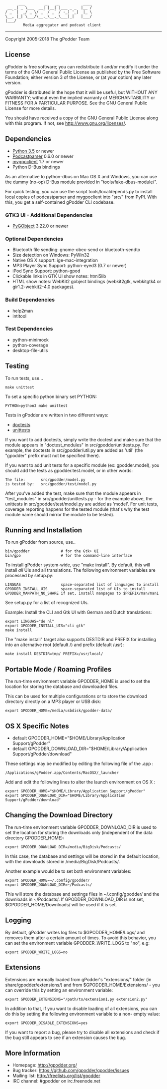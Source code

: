          ___         _    _           ____
     __ _| _ \___  __| |__| |___ _ _  |__ /
    / _` |  _/ _ \/ _` / _` / -_) '_|  |_ \
    \__, |_| \___/\__,_\__,_\___|_|   |___/
    |___/
            Media aggregator and podcast client
___

Copyright  2005-2018 The gPodder Team


## License

gPodder is free software; you can redistribute it and/or modify
it under the terms of the GNU General Public License as published by
the Free Software Foundation; either version 3 of the License, or
(at your option) any later version.

gPodder is distributed in the hope that it will be useful,
but WITHOUT ANY WARRANTY; without even the implied warranty of
MERCHANTABILITY or FITNESS FOR A PARTICULAR PURPOSE.  See the
GNU General Public License for more details.

You should have received a copy of the GNU General Public License
along with this program. If not, see <http://www.gnu.org/licenses/>.

## Dependencies

- [Python 3.5](http://python.org/) or newer
- [Podcastparser](http://gpodder.org/podcastparser/) 0.6.0 or newer
- [mygpoclient](http://gpodder.org/mygpoclient/) 1.7 or newer
- Python D-Bus bindings

As an alternative to python-dbus on Mac OS X and Windows, you can use
the dummy (no-op) D-Bus module provided in "tools/fake-dbus-module/".

For quick testing, you can use the script tools/localdepends.py to
install local copies of podcastparser and mygpoclient into "src/" from
PyPI. With this, you get a self-contained gPodder CLI codebase.


### GTK3 UI - Additional Dependencies

- [PyGObject](https://wiki.gnome.org/PyGObject) 3.22.0 or newer


### Optional Dependencies

- Bluetooth file sending: gnome-obex-send or bluetooth-sendto
- Size detection on Windows: PyWin32
- Native OS X support: ige-mac-integration
- MP3 Player Sync Support: python-eyed3 (0.7 or newer)
- iPod Sync Support: python-gpod
- Clickable links in GTK UI show notes: html5lib
- HTML show notes: WebKit2 gobject bindings
    (webkit2gtk, webkitgtk4 or gir1.2-webkit2-4.0 packages).


### Build Dependencies

- help2man
- intltool


### Test Dependencies

- python-minimock
- python-coverage
- desktop-file-utils

## Testing

To run tests, use...

    make unittest

To set a specific python binary set PYTHON:

    PYTHON=python3 make unittest

Tests in gPodder are written in two different ways:

- [doctests](http://docs.python.org/3/library/doctest.html)
- [unittests](http://docs.python.org/3/library/unittest.html)

If you want to add doctests, simply write the doctest and make sure that
the module appears in "doctest_modules" in src/gpodder/unittests.py. For
example, the doctests in src/gpodder/util.py are added as 'util' (the
"gpodder" prefix must not be specified there).

If you want to add unit tests for a specific module (ex: gpodder.model),
you should add the tests as gpodder.test.model, or in other words:

    The file:       src/gpodder/model.py
    is tested by:   src/gpodder/test/model.py

After you've added the test, make sure that the module appears in
"test_modules" in src/gpodder/unittests.py - for the example above, the
unittests in src/gpodder/test/model.py are added as 'model'. For unit
tests, coverage reporting happens for the tested module (that's why the
test module name should mirror the module to be tested).


## Running and Installation

To run gPodder from source, use..

    bin/gpodder              # for the Gtk+ UI
    bin/gpo                  # for the command-line interface

To install gPodder system-wide, use "make install". By default, this
will install *all* UIs and all translations. The following environment
variables are processed by setup.py:

    LINGUAS                  space-separated list of languages to install
    GPODDER_INSTALL_UIS      space-separated list of UIs to install
    GPODDER_MANPATH_NO_SHARE if set, install manpages to $PREFIX/man/man1

See setup.py for a list of recognized UIs.

Example: Install the CLI and Gtk UI with German and Dutch translations:

    export LINGUAS="de nl"
    export GPODDER_INSTALL_UIS="cli gtk"
    make install

The "make install" target also supports DESTDIR and PREFIX for installing
into an alternative root (default /) and prefix (default /usr):

    make install DESTDIR=tmp/ PREFIX=/usr/local/


## Portable Mode / Roaming Profiles

The run-time environment variable GPODDER_HOME is used to set
the location for storing the database and downloaded files.

This can be used for multiple configurations or to store the
download directory directly on a MP3 player or USB disk:

    export GPODDER_HOME=/media/usbdisk/gpodder-data/


## OS X Specific Notes

- default GPODDER_HOME="$HOME/Library/Application Support/gPodder"
- default GPODDER_DOWNLOAD_DIR="$HOME/Library/Application Support/gPodder/download"

These settings may be modified by editing the following file of the .app :

    /Applications/gPodder.app/Contents/MacOSX/_launcher

Add and edit the following lines to alter the launch environment on OS X :

    export GPODDER_HOME="$HOME/Library/Application Support/gPodder"
    export GPODDER_DOWNLOAD_DIR="$HOME/Library/Application Support/gPodder/download"


##  Changing the Download Directory

The run-time environment variable GPODDER_DOWNLOAD_DIR is used to
set the location for storing the downloads only (independent of the
data directory GPODDER_HOME):

    export GPODDER_DOWNLOAD_DIR=/media/BigDisk/Podcasts/

In this case, the database and settings will be stored in the default
location, with the downloads stored in /media/BigDisk/Podcasts/.

Another example would be to set both environment variables:

    export GPODDER_HOME=~/.config/gpodder/
    export GPODDER_DOWNLOAD_DIR=~/Podcasts/

This will store the database and settings files in ~/.config/gpodder/
and the downloads in ~/Podcasts/. If GPODDER_DOWNLOAD_DIR is not set,
$GPODDER_HOME/Downloads/ will be used if it is set.


## Logging

By default, gPodder writes log files to $GPODDER_HOME/Logs/ and removes
them after a certain amount of times. To avoid this behavior, you can set
the environment variable GPODDER_WRITE_LOGS to "no", e.g:

    export GPODDER_WRITE_LOGS=no


## Extensions

Extensions are normally loaded from gPodder's "extensions/" folder (in
share/gpodder/extensions/) and from $GPODDER_HOME/Extensions/ - you can
override this by setting an environment variable:

    export GPODDER_EXTENSIONS="/path/to/extension1.py extension2.py"

In addition to that, if you want to disable loading of all extensions,
you can do this by setting the following environment variable to a non-
empty value:

    export GPODDER_DISABLE_EXTENSIONS=yes

If you want to report a bug, please try to disable all extensions and
check if the bug still appears to see if an extension causes the bug.


## More Information

- Homepage:                         http://gpodder.org/
- Bug tracker:                      https://github.com/gpodder/gpodder/issues
- Mailing list:                     http://freelists.org/list/gpodder
- IRC channel:                      #gpodder on irc.freenode.net
